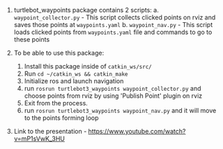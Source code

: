1. turtlebot_waypoints package contains 2 scripts:
    a. `waypoint_collector.py` - This script collects clicked points on rviz and saves those points at `waypoints.yaml`
    b. `waypoint_nav.py` - This script loads clicked points from `waypoints.yaml` file and commands to go to these points 

2. To be able to use this package:
    1. Install this package inside of `catkin_ws/src/`
    2. Run `cd ~/catkin_ws && catkin_make` 
    3. Initialize ros and launch navigation
    4. run `rosrun turtlebot3_waypoints waypoint_collector.py` and choose points from rviz by using 'Publish Point' plugin on rviz
    5. Exit from the process.
    6. run `rosrun turtlebot3_waypoints waypoint_nav.py` and it will move to the points forming loop
3. Link to the presentation - https://www.youtube.com/watch?v=mP1sVwK_3HU
